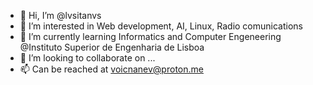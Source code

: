 - 👋 Hi, I’m @lvsitanvs
- 👀 I’m interested in Web development, AI, Linux, Radio comunications
- 🌱 I’m currently learning Informatics and Computer Engeneering @Instituto Superior de Engenharia de Lisboa
- 💞️ I’m looking to collaborate on ...
- 📫 Can be reached at voicnanev@proton.me

<!---
lvsitanvs/lvsitanvs is a ✨ special ✨ repository because its `README.md` (this file) appears on your GitHub profile.
You can click the Preview link to take a look at your changes.
--->
